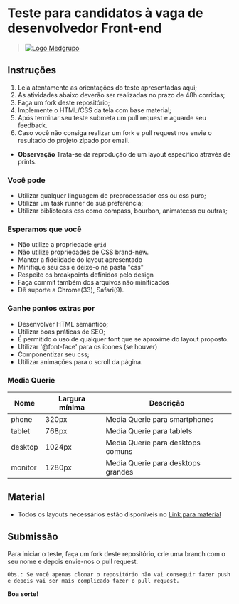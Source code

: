 # Teste para candidatos à vaga de desenvolvedor Front-end

> [![Logo Medgrupo](https://d1y36np0qkbzyh.cloudfront.net/logo-medgrupo-2.jpg)](http://www.medgrupo.com.br)

## Instruções

1. Leia atentamente as orientações do teste apresentadas aqui;
2. As atividades abaixo deverão ser realizadas no prazo de 48h corridas;
3. Faça um fork deste repositório;
4. Implemente o HTML/CSS da tela com base material;
5. Após terminar seu teste submeta um pull request e aguarde seu feedback.
6. Caso você não consiga realizar um fork e pull request nos envie o resultado do projeto zipado por email.

- **Observação** Trata-se da reprodução de um layout especifico através de prints.

### Você pode

- Utilizar qualquer linguagem de preprocessador css ou css puro;
- Utilizar um task runner de sua preferência;
- Utilizar bibliotecas css como compass, bourbon, animatecss ou outras;

### Esperamos que você

- Não utilize a propriedade `grid`
- Não utilize propriedades de CSS brand-new.
- Manter a fidelidade do layout apresentado
- Minifique seu css e deixe-o na pasta "css"
- Respeite os breakpoints definidos pelo design
- Faça commit também dos arquivos não minificados
- Dê suporte a Chrome(33), Safari(9).

### Ganhe pontos extras por

- Desenvolver HTML semântico;
- Utilizar boas práticas de SEO;
- É permitido o uso de qualquer font que se aproxime do layout proposto.
- Utilizar '@font-face' para os ícones (se houver)
- Componentizar seu css;
- Utilizar animações para o scroll da página.

### Media Querie

| Nome               | Largura mínima | Descrição                          |
| ------------------ | -------------- | ---------------------------------  |
| phone              | 320px          | Media Querie para smartphones      |
| tablet             | 768px          | Media Querie para tablets          |
| desktop            | 1024px         | Media Querie para desktops comuns  |
| monitor            | 1280px         | Media Querie para desktops grandes |

## Material

- Todos os layouts necessários estão disponíveis no [Link para material](http://d1y36np0qkbzyh.cloudfront.net/medgrupo-prova-frontend.zip)

## Submissão

Para iniciar o teste, faça um fork deste repositório, crie uma branch com o seu nome e depois envie-nos o pull request.

`Obs.: Se você apenas clonar o repositório não vai conseguir fazer push e depois vai ser mais complicado fazer o pull request.`

**Boa sorte!**

